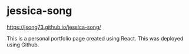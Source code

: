 # jessica-song

https://jsong73.github.io/jessica-song/

This is a personal portfolio page created using React. This was deployed using Github.
